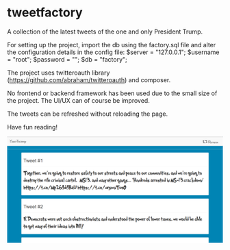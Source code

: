# tweetfactory

A collection of the latest tweets of the one and only President Trump.

For setting up the project, import the db using the factory.sql file and alter the configuration details in the config file:
$server = "127.0.0.1";
$username = "root";
$password = "";
$db = "factory";

The project uses twitteroauth library (https://github.com/abraham/twitteroauth) and composer.

No frontend or backend framework has been used due to the small size of the project. The UI/UX can of course be improved.

The tweets can be refreshed without reloading the page.

Have fun reading!

![Alt text](assets/screenshots/1.PNG?raw=true "Optional Title")